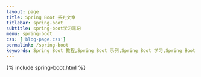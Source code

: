 ```yaml
---
layout: page
title: Spring Boot 系列文章
titlebar: spring-boot
subtitle: spring-boot学习笔记
menu: spring-boot
css: ['blog-page.css']
permalink: /spring-boot
keywords: Spring Boot 教程,Spring Boot 示例,Spring Boot 学习,Spring Boot 资源,Spring Boot 2.0
---
```


{% include spring-boot.html %}